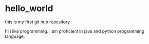 # hello_world
this is my first git hub repository 

hi 
i like programming. i am proficient in java and python programming language.
